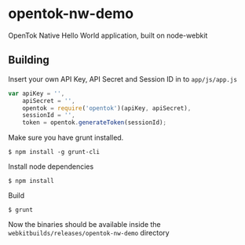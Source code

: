 # opentok-nw-demo

OpenTok Native Hello World application, built on node-webkit

## Building

Insert your own API Key, API Secret and Session ID in to `app/js/app.js`

```javascript
var apiKey = '',
    apiSecret = '',
    opentok = require('opentok')(apiKey, apiSecret),
    sessionId = '',
    token = opentok.generateToken(sessionId);
```

Make sure you have grunt installed.

```
$ npm install -g grunt-cli
```

Install node dependencies

```
$ npm install
```

Build

```
$ grunt
```

Now the binaries should be available inside the `webkitbuilds/releases/opentok-nw-demo` directory
